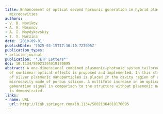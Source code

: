 ```yaml
---
title: Enhancement of optical second harmonic generation in hybrid plasmonic–photonic
  microcavities
authors:
- V. B. Novikov
- A. A. Nasonov
- A. I. Maydykovskiy
- T. V. Murzina
date: '2018-09-01'
publishDate: '2025-03-15T17:36:10.723905Z'
publication_types:
- article-journal
publication: '*JETP Letters*'
doi: 10.1134/S0021364018170095
abstract: A one-dimensional combined plasmonic–photonic system tailored for the enhancement
  of nonlinear optical effects is proposed and implemented. In this structure, a layer
  of silver plasmonic nanoparticles is placed in the cavity region of a photonic-crystal
  microcavity made of porous silicon. A multifold increase in an optical second harmonic
  generation signal in comparison to the structure without plasmonic nanoparticles
  is demonstrated.
links:
- name: URL
  url: http://link.springer.com/10.1134/S0021364018170095
---
```

